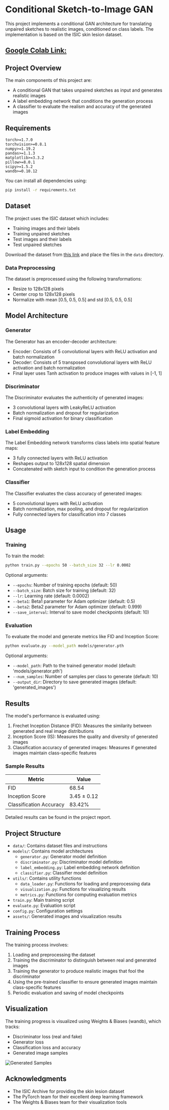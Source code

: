 # Conditional Sketch-to-Image GAN

This project implements a conditional GAN architecture for translating unpaired sketches to realistic images, conditioned on class labels. The implementation is based on the ISIC skin lesion dataset.

## [Google Colab Link:](https://colab.research.google.com/drive/16qGy8yQTfiCj-Ifi3Aeqr6ppxZcHZOTa?usp=sharing)

## Project Overview

The main components of this project are:
- A conditional GAN that takes unpaired sketches as input and generates realistic images
- A label embedding network that conditions the generation process
- A classifier to evaluate the realism and accuracy of the generated images

## Requirements

```
torch>=1.7.0
torchvision>=0.8.1
numpy>=1.19.2
pandas>=1.1.3
matplotlib>=3.3.2
pillow>=8.0.1
scipy>=1.5.2
wandb>=0.10.12
```

You can install all dependencies using:

```bash
pip install -r requirements.txt
```

## Dataset

The project uses the ISIC dataset which includes:
- Training images and their labels
- Training unpaired sketches
- Test images and their labels
- Test unpaired sketches

Download the dataset from [this link](https://drive.google.com/drive/folders/1vYv5SmA6nu4PKB_5PIk6FoTCtyEWztKP?usp=sharing) and place the files in the `data` directory.

### Data Preprocessing

The dataset is preprocessed using the following transformations:
- Resize to 128x128 pixels
- Center crop to 128x128 pixels
- Normalize with mean [0.5, 0.5, 0.5] and std [0.5, 0.5, 0.5]

## Model Architecture

### Generator

The Generator has an encoder-decoder architecture:
- Encoder: Consists of 5 convolutional layers with ReLU activation and batch normalization
- Decoder: Consists of 5 transposed convolutional layers with ReLU activation and batch normalization
- Final layer uses Tanh activation to produce images with values in [-1, 1]

### Discriminator

The Discriminator evaluates the authenticity of generated images:
- 3 convolutional layers with LeakyReLU activation
- Batch normalization and dropout for regularization
- Final sigmoid activation for binary classification

### Label Embedding

The Label Embedding network transforms class labels into spatial feature maps:
- 3 fully connected layers with ReLU activation
- Reshapes output to 128x128 spatial dimension
- Concatenated with sketch input to condition the generation process

### Classifier

The Classifier evaluates the class accuracy of generated images:
- 5 convolutional layers with ReLU activation
- Batch normalization, max pooling, and dropout for regularization
- Fully connected layers for classification into 7 classes

## Usage

### Training

To train the model:

```bash
python train.py --epochs 50 --batch_size 32 --lr 0.0002
```

Optional arguments:
- `--epochs`: Number of training epochs (default: 50)
- `--batch_size`: Batch size for training (default: 32)
- `--lr`: Learning rate (default: 0.0002)
- `--beta1`: Beta1 parameter for Adam optimizer (default: 0.5)
- `--beta2`: Beta2 parameter for Adam optimizer (default: 0.999)
- `--save_interval`: Interval to save model checkpoints (default: 10)

### Evaluation

To evaluate the model and generate metrics like FID and Inception Score:

```bash
python evaluate.py --model_path models/generator.pth
```

Optional arguments:
- `--model_path`: Path to the trained generator model (default: 'models/generator.pth')
- `--num_samples`: Number of samples per class to generate (default: 10)
- `--output_dir`: Directory to save generated images (default: 'generated_images')

## Results

The model's performance is evaluated using:
1. Frechet Inception Distance (FID): Measures the similarity between generated and real image distributions
2. Inception Score (IS): Measures the quality and diversity of generated images
3. Classification accuracy of generated images: Measures if generated images maintain class-specific features

### Sample Results

| Metric | Value |
|--------|-------|
| FID | 68.54 |
| Inception Score | 3.45 ± 0.12 |
| Classification Accuracy | 83.42% |

Detailed results can be found in the project report.

## Project Structure

- `data/`: Contains dataset files and instructions
- `models/`: Contains model architectures
  - `generator.py`: Generator model definition
  - `discriminator.py`: Discriminator model definition
  - `label_embedding.py`: Label embedding network definition
  - `classifier.py`: Classifier model definition
- `utils/`: Contains utility functions
  - `data_loader.py`: Functions for loading and preprocessing data
  - `visualization.py`: Functions for visualizing results
  - `metrics.py`: Functions for computing evaluation metrics
- `train.py`: Main training script
- `evaluate.py`: Evaluation script
- `config.py`: Configuration settings
- `assets/`: Generated images and visualization results

## Training Process

The training process involves:
1. Loading and preprocessing the dataset
2. Training the discriminator to distinguish between real and generated images
3. Training the generator to produce realistic images that fool the discriminator
4. Using the pre-trained classifier to ensure generated images maintain class-specific features
5. Periodic evaluation and saving of model checkpoints

## Visualization

The training progress is visualized using Weights & Biases (wandb), which tracks:
- Discriminator loss (real and fake)
- Generator loss
- Classification loss and accuracy
- Generated image samples
  
![Generated Samples](https://drive.google.com/file/d/1wBD2bBjMxdAk-K2H5wPUNekLgK7bs3CS/view?usp=sharing)
## Acknowledgments

- The ISIC Archive for providing the skin lesion dataset
- The PyTorch team for their excellent deep learning framework
- The Weights & Biases team for their visualization tools
